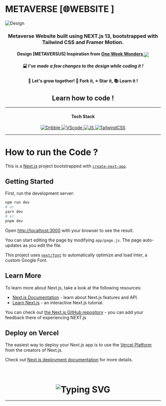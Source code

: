 # METAVERSE [🌐WEBSITE ]
![Design](https://cdn.dribbble.com/users/5252833/screenshots/17625867/media/6f3168e7ef3645dfa6a09dd77015feae.png)
<br>
<h3 align="center">Metaverse Website built using NEXT.js 13, bootstrapped with Tailwind CSS and Framer Motion.</h3>
<h4 align="center">Design [METAVERSUS] Inspiration from <a href="https://www.oneweekwonders.com/">One Week Wonders  <img src="https://assets.website-files.com/60accb150d1179495f784edf/61f2726e587e202ce8c9313c_favicon-oww-1.png" align="center"></a></h4>
<h5 align="center">💻 I've made a few changes to the design while coding it !</h5>
<h4 align="center">🌱 Let's grow together! 🍴 Fork it, ⭐ Star it, 📚 Learn it !</h4>
<h2 align="center">Learn how to code !</h2>
<hr>
<h4 align="center" text="bold">Tech Stack</h4>
<a href="https://github.com/hasnainkhagan/" align="center">
  
![Dribble](https://img.icons8.com/?size=50&id=COG4C7ThEvG6&format=png&color=A6E000)
![VScode](https://img.icons8.com/?size=50&id=SNeRmWiOLnK7&format=png&color=A6E000)
![JS](https://img.icons8.com/?size=50&id=122637&format=png&color=A6E000)
![TailwindCSS](https://img.icons8.com/?size=50&id=UpSCHTwpywad&format=png&color=A6E000)

</a>

---
<h1>How to run the Code ?</h1>

This is a [Next.js](https://nextjs.org/) project bootstrapped with [`create-next-app`](https://github.com/vercel/next.js/tree/canary/packages/create-next-app).

## Getting Started

First, run the development server:

```bash
npm run dev
# or
yarn dev
# or
pnpm dev
```

Open [http://localhost:3000](http://localhost:3000) with your browser to see the result.

You can start editing the page by modifying `app/page.js`. The page auto-updates as you edit the file.

This project uses [`next/font`](https://nextjs.org/docs/basic-features/font-optimization) to automatically optimize and load Inter, a custom Google Font.

## Learn More

To learn more about Next.js, take a look at the following resources:

- [Next.js Documentation](https://nextjs.org/docs) - learn about Next.js features and API.
- [Learn Next.js](https://nextjs.org/learn) - an interactive Next.js tutorial.

You can check out [the Next.js GitHub repository](https://github.com/vercel/next.js/) - you can add your feedback there of experiencing NEXT.js

## Deploy on Vercel

The easiest way to deploy your Next.js app is to use the [Vercel Platform](https://vercel.com/new?utm_medium=default-template&filter=next.js&utm_source=create-next-app&utm_campaign=create-next-app-readme) from the creators of Next.js.

Check out [Next.js deployment documentation](https://nextjs.org/docs/deployment) for more details.

<br/>
<h1 align="center"><img src="https://readme-typing-svg.herokuapp.com?font=Tiny5&size=40&pause=1000&color=131313&background=A6E000&center=true&vCenter=true&random=false&width=300&height=100&lines=Thank+You+._." alt="Typing SVG" /></h1>
<hr/>
